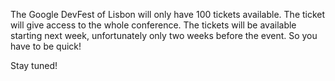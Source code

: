 The Google DevFest of Lisbon will only have 100 tickets available. The ticket will give access to the whole conference.
The tickets will be available starting next week, unfortunately only two weeks before the event. So you have to be quick!

Stay tuned!
